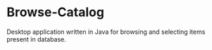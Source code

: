 # Browse-Catalog
Desktop application written in Java for browsing and selecting items present in database. 
